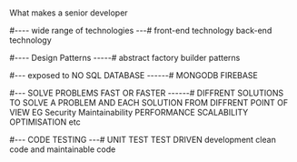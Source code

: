 #

What makes a senior developer

#---- wide range of technologies ---#
front-end technology
back-end technology

#---- Design Patterns -----#
abstract factory
builder patterns

#--- exposed to NO SQL DATABASE ------#
MONGODB
FIREBASE

#--- SOLVE PROBLEMS FAST OR FASTER ------#
DIFFRENT SOLUTIONS TO SOLVE A PROBLEM
AND EACH SOLUTION FROM DIFFRENT POINT OF VIEW
EG
Security
Maintainability
PERFORMANCE
SCALABILITY
OPTIMISATION etc

#--- CODE TESTING ---#
UNIT TEST
TEST DRIVEN development
clean code and maintainable code
